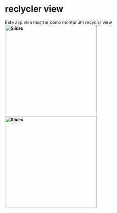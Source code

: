 # reclycler view
 Este app visa mostrar como montar um recycler view <b>
<img src="https://github.com/inaciosacataria/card-view/blob/main/Screenshot/1.png" alt="Slides" title="Login" width="300"/> 
 <img src="https://github.com/inaciosacataria/card-view/blob/main/Screenshoot/2.png" alt="Slides" title="Login" width="300"/> 
